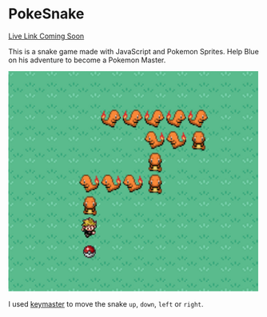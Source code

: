 # PokeSnake
[Live Link Coming Soon](#)

This is a snake game made with JavaScript and Pokemon Sprites. Help Blue on his adventure to become a Pokemon Master.

![screenshot](assets/screenshot.png)

I used [keymaster](https://github.com/madrobby/keymaster) to move the snake `up`, `down`, `left` or `right`.
